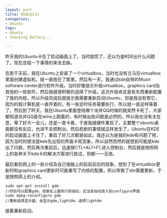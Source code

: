 ```yaml
---
layout: post
title: OS杂记[3]
categories:
- Ubuntu
tags:
- Ubuntu
- Checking Battery...

---
```

昨天我的Ubuntu卡在了启动画面上了。当时就慌了，还以为是KDE出什么问题了。现在总结一下事情的来龙去脉。

在若干天前，我在Ubuntu上安装了一个virtualbox，当时也没有立马在virtualbox里面创建虚拟机，就一直放在了那里。然后有一天，我通过kde自带的Muon software center进行软件升级，当时好像提示升级virtualbox，graphics card及其他的一些软件，然后我就很积极的选择了升级。这次升级肯定是有东西重新配置了我的内核，所以升级完成后就提示我需要重新启动Ubuntu，但是我没有管它，因为的我计算机是一直开着的，有一些定时任务需要执行，所以就一直这样等着了，然后到了昨天，我在Ubuntu里面登陆哪个龙井QQ时候的就突然卡死了，大家都知道龙井QQ是在wine上跑着的，有时候出些问题是必然的，所以我也没有太在意，等了好大一会儿，还是一直卡着，于是我就硬件重启了，主要整个ubuntu桌面都没有反应，也进不去控制台。然后悲剧的事情就这样发生了，Ubuntu在KDE的启动画面上卡住了，重启了好几次都是如此，我还以为是我的kde有问题了呢，因为当时的想法是kde先出现的界面卡死现象，所以自然而然的就想到可能是kde出了问题，然后再次重启后，迅速按CTL+ALT+F1,进入控制台，然后就是按照网上的各种关于kde卡的解决方案进行尝试，但都一一无效。

最后看到网上的一些介绍及自己电脑上的前前后后的现象，想到了在virtualbox更新时和graphics card更新时可能重写了内核的配置，所以导致了dm需要更新，于是按照网上的介绍。


	sudo apt-get install gdm
	//然后可以配置gdm，但是在上面执行安装后，应当会自动进入到configure界面
	sudo dpkg-reconfigure gdm
	//重新选择显示器，会显示gdm,lightdm，选择lightdm

接着重新启动。
